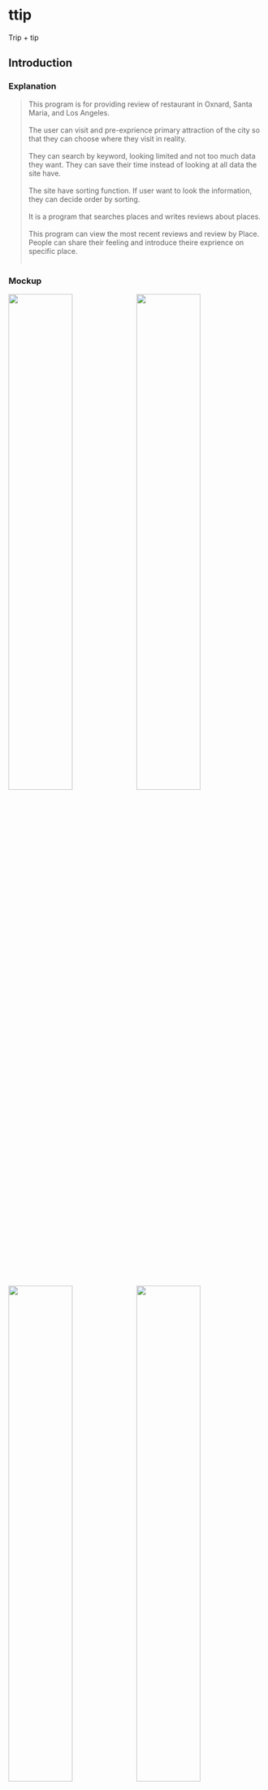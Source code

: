 # ttip
Trip + tip

## Introduction
</hr>

### Explanation

> This program is for providing review of restaurant in Oxnard, Santa Maria, and Los Angeles. <br><br>
> The user can visit and pre-exprience primary attraction of the city so that they can choose where they visit in reality. <br><br>
> They can search by keyword, looking limited and not too much data they want. They can save their time instead of looking at all data the site have. <br><br>
> The site have sorting function. If user want to look the information, they can decide order by sorting. <br><br>
> It is a program that searches places and writes reviews about places. <br><br>
> This program can view the most recent reviews and review by Place. People can share their feeling and introduce theire exprience on specific place.  <br><br>


### Mockup
<img src="https://user-images.githubusercontent.com/48439674/73098350-0fdb3300-3e9e-11ea-9b55-54681b2f2cfd.jpg" width="50%"><img src="https://user-images.githubusercontent.com/48439674/73098352-0fdb3300-3e9e-11ea-8e17-0fd22866d5cf.jpg" width="50%">
<img src="https://user-images.githubusercontent.com/48439674/73098354-12d62380-3e9e-11ea-9ea6-6b0bb4922ca2.png" width="50%"><img src="https://user-images.githubusercontent.com/48439674/73098355-12d62380-3e9e-11ea-8986-e92fe8aa5d69.png" width="50%">
<img src="https://user-images.githubusercontent.com/48439674/73098351-0fdb3300-3e9e-11ea-9b31-33a2c707e47d.jpg" width="60%">

### How to use

1. You can see the latest reviews on the website and Click on the "Search More" button if you want to see more. <br>

2. Select 'City,Category' and type a place name and click the search button. <br>

3. A list of locations is displayed, and clicking the Detail button comes up with a detailed page about the location. <br>

4. On the Details page, you can see the store image, store name and address, brief description and review. <br>

5. Click the "Add Review" button to go to the review registration page. <br>

6. You can edit or delete a registered review. <br>
</hr>

## Development environment
</hr>
<ul>
  <li>.Net Framework
  <li>Microsoft SQL Server
  <li>Bootstrap(version 4.4.1)
</ul>

## Function in project
</hr>
<ul>
  <li>CRUD</br>-.Net(C#)
  <li>Search</br>-.Net(C#), Java Script(JQuery)
  <li>Sorting </br>-C#
  <li>Star rating</br>-Boot Strap
</ul>  

